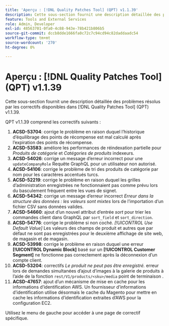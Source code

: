 ```yaml
---
title: 'Aperçu : [!DNL Quality Patches Tool] (QPT) v1.1.39'
description: Cette sous-section fournit une description détaillée des problèmes résolus par les correctifs disponibles dans [!DNL Quality Patches Tool] (QPT) v1.1.39.
feature: Tools and External Services
role: Admin, Developer
exl-id: 48563701-0fa0-4c88-943e-78b421b806b5
source-git-commit: dccb8dde1666fa0c72c7c94cd94c82daddaadc54
workflow-type: tm+mt
source-wordcount: '270'
ht-degree: 0%

---
```


# Aperçu : [!DNL Quality Patches Tool] (QPT) v1.1.39

Cette sous-section fournit une description détaillée des problèmes résolus par les correctifs disponibles dans [!DNL Quality Patches Tool] (QPT) v1.1.39.

QPT v1.1.39 comprend les correctifs suivants :

1. **ACSD-53704**: corrige le problème en raison duquel l’historique d’équilibrage des points de récompense est mal calculé après l’expiration des points de récompense.
1. **ACSD-53583**: améliore les performances de réindexation partielle pour *Produits de catégorie* et *Catégories de produits* indexeurs.
1. **ACSD-54026**: corrige un message d’erreur incorrect pour une `updateCompanyRole` Requête GraphQL pour un utilisateur non autorisé.
1. **ACSD-54106**: corrige le problème de tri des produits de catégorie par nom pour les caractères accentués turcs.
1. **ACSD-52219**: corrige le problème en raison duquel les grilles d’administration enregistrées ne fonctionnaient pas comme prévu lors du basculement fréquent entre les vues de signet.
1. **ACSD-54342**: corrige un message d’erreur incorrect *Erreur dans la structure des données : les valeurs sont mixtes* lors de l’importation d’un fichier CSV sans données valides.
1. **ACSD-54660**: ajout d’un nouvel attribut d’entrée *sort* pour trier les commandes client dans GraphQL par `sort_field` et `sort_direction`.
1. **ACSD-54776**: corrige le problème si non coché. *[!UICONTROL Use Default Value]* Les valeurs des champs de produit et autres que par défaut ne sont pas enregistrées pour le deuxième affichage de site web, de magasin et de magasin.
1. **ACSD-53998**: corrige le problème en raison duquel une erreur **[!UICONTROL Dynamic Block]** basé sur un **[!UICONTROL Customer Segment]** ne fonctionne pas correctement après la déconnexion d’un compte client.
1. **ACSD-53204**: correctifs *Le produit ne peut pas être enregistré.* erreur lors de demandes simultanées d’ajout d’images à la galerie de produits à l’aide de la fonction `rest/V1/products/<sku>/media` point de terminaison .
1. **ACSD-47657**: ajout d’un mécanisme de mise en cache pour les informations d’identification AWS. Un fournisseur d’informations d’identification utilise désormais le cache du Magento pour mettre en cache les informations d’identification extraites d’AWS pour la configuration EC2.

Utilisez le menu de gauche pour accéder à une page de correctif spécifique.
